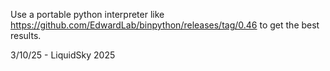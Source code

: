 Use a portable python interpreter like https://github.com/EdwardLab/binpython/releases/tag/0.46 to get the best results.

3/10/25 - LiquidSky 2025

